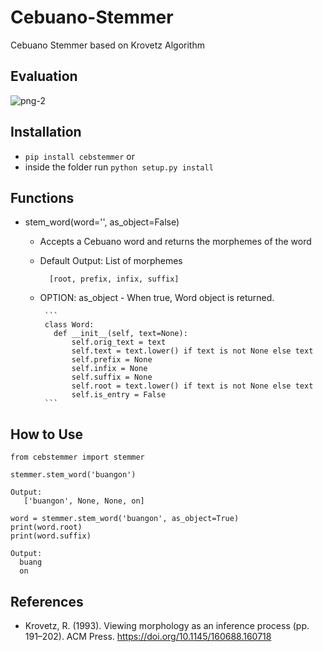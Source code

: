 # Cebuano-Stemmer
Cebuano Stemmer based on Krovetz Algorithm

## Evaluation
![png-2](https://user-images.githubusercontent.com/24803247/39425959-649b0ba4-4cb0-11e8-94b5-b1aacd3174d6.PNG)

## Installation
* `pip install cebstemmer` or
* inside the folder run `python setup.py install`

## Functions
* stem_word(word='', as_object=False)
   - Accepts a Cebuano word and returns the morphemes of the word
   - Default Output: List of morphemes
      ```
        [root, prefix, infix, suffix]
      ```
   - OPTION:
        as_object
          - When true, Word object is returned.
          
          ```
          class Word:
            def __init__(self, text=None):
                self.orig_text = text
                self.text = text.lower() if text is not None else text
                self.prefix = None
                self.infix = None
                self.suffix = None
                self.root = text.lower() if text is not None else text
                self.is_entry = False
          ```
   
## How to Use
```
from cebstemmer import stemmer

stemmer.stem_word('buangon')

Output: 
   ['buangon', None, None, on]

word = stemmer.stem_word('buangon', as_object=True)
print(word.root)
print(word.suffix)

Output:
  buang
  on
```

## References

* Krovetz, R. (1993). Viewing morphology as an inference process (pp. 191–202). ACM Press. https://doi.org/10.1145/160688.160718

